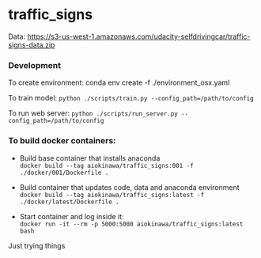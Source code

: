 # traffic_signs

Data: https://s3-us-west-1.amazonaws.com/udacity-selfdrivingcar/traffic-signs-data.zip

### Development

To create environment:
conda env create -f ./environment_osx.yaml

To train model:
`python ./scripts/train.py --config_path=/path/to/config`

To run web server:
`python ./scripts/run_server.py --config_path=/path/to/config`

### To build docker containers:

- Build base container that installs anaconda  
`docker build --tag aiokinawa/traffic_signs:001 -f ./docker/001/Dockerfile .`

- Build container that updates code, data and anaconda environment  
`docker build --tag aiokinawa/traffic_signs:latest -f ./docker/latest/Dockerfile .`

- Start container and log inside it:  
`docker run -it --rm -p 5000:5000 aiokinawa/traffic_signs:latest bash`


Just trying things